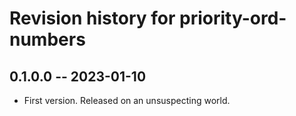 # Revision history for priority-ord-numbers

## 0.1.0.0 -- 2023-01-10

* First version. Released on an unsuspecting world.

